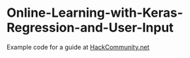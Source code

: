 # Online-Learning-with-Keras-Regression-and-User-Input
Example code for a guide at [HackCommunity.net](https://hackcommunity.net/t/online-learning-with-keras-regression-and-user-input)
